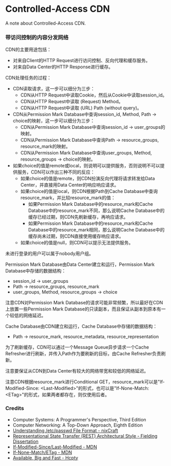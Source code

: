 # Controlled-Access CDN
A note about Controlled-Access CDN.

### 带访问控制的内容分发网络

CDN的主要用途包括：
- 对来自Client的HTTP Request进行访问控制、反向代理和缓存服务。
- 对来自Data Center的HTTP Response进行缓存。

CDN处理任务的过程：
- CDN读取请求，这一步可以细分为三步：
  - CDN从HTTP Request中读取Cookie，然后从Cookie中读取session_id。
  - CDN从HTTP Request中读取 (Request) Method。
  - CDN从HTTP Request中读取 (URL) Path (without query)。
- CDN从Permission Mark Database中查询session_id, Method, Path -> choice的映射，这一步可以细分为三步：
  - CDN从Permission Mark Database中查询session_id -> user_groups的映射。
  - CDN从Permission Mark Database中查询Path -> resource_groups, resource_mark的映射。
  - CDN从Permission Mark Database中查询user_groups, Method, resource_groups -> choice的映射。
- 如果choice的值是remote或local，则说明可以提供服务，否则说明不可以提供服务，CDN可以作出三种不同的反应：
  - 如果choice的值是remote，则CDN扮演反向代理将请求转发给Data Center，并直接用Data Center的响应响应请求。
  - 如果choice的值是local，则CDN根据Path到Cache Database中查询resource_mark，并比较resource_mark的值：
    - 如果Permission Mark Database中的resource_mark和Cache Database中的resource_mark不同，那么说明Cache Database中的缓存已经过期，则CDN先刷新缓存，再响应请求。
    - 如果Permission Mark Database中的resource_mark和Cache Database中的resource_mark相同，那么说明Cache Database中的缓存尚未过期，则CDN直接使用缓存响应请求。
  - 如果choice的值是null，则CDN可以提示无法提供服务。

未进行登录的用户可以属于nobody用户组。

Permission Mark Database由Data Center建立和运行，Permission Mark Database中存储的数据结构：
- session_id -> user_groups
- Path -> resource_groups, resource_mark
- user_groups, Method, resource_groups -> choice

注意CDN对Permission Mark Database的请求可能非常频繁，所以最好在CDN上放置一些Permission Mark Database的只读副本，而且保证从副本到原本有一个较低的网络延迟。

Cache Database由CDN建立和运行，Cache Database中存储的数据结构：
- Path -> resource_mark, resource_metadata, resource_representation

为了刷新缓存，CDN可以通过一个Message Queue异步请求一个Cache Refresher进行刷新，并传入Path作为要刷新的目标，由Cache Refresher负责刷新。

注意要保证从CDN到Data Center有较大的网络带宽和较低的网络延迟。

注意CDN根据resource_mark进行Conditional GET，resource_mark可以是"If-Modified-Since: \<Last-Modified\>"的形式，也可以是"If-None-Match: \<ETag\>"的形式，如果两者都存在，则仅使用后者。

### Credits
- Computer Systems: A Programmer's Perspective, Third Edition
- Computer Networking: A Top-Down Approach, Eighth Edition
- [Understanding /etc/passwd File Format - nixCraft](https://www.cyberciti.biz/faq/understanding-etcpasswd-file-format)
- [Representational State Transfer (REST) Architectural Style - Fielding Dissertation](https://ics.uci.edu/~fielding/pubs/dissertation/rest_arch_style.htm)
- [If-Modified-Since/Last-Modified - MDN](https://developer.mozilla.org/en-US/docs/Web/HTTP/Headers/If-Modified-Since)
- [If-None-Match/ETag - MDN](https://developer.mozilla.org/en-US/docs/Web/HTTP/Headers/If-None-Match)
- [Available, Big and Fast - Hcpty](https://github.com/hcpty/available-big-and-fast)
